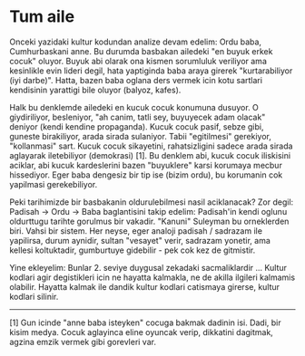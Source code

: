 # Tum aile

Onceki yazidaki kultur kodundan analize devam edelim: Ordu baba, Cumhurbaskani anne. Bu durumda basbakan ailedeki "en buyuk erkek cocuk" oluyor. Buyuk abi olarak ona kismen sorumluluk veriliyor ama kesinlikle evin lideri degil, hata yaptiginda baba araya girerek "kurtarabiliyor (iyi darbe)". Hatta, bazen baba oglana ders vermek icin kotu sartlari kendisinin yarattigi bile oluyor (balyoz, kafes).

Halk bu denklemde ailedeki en kucuk cocuk konumuna dusuyor. O giydiriliyor, besleniyor, "ah canim, tatli sey, buyuyecek adam olacak" deniyor (kendi kendine propaganda). Kucuk cocuk pasif, sebze gibi, guneste birakiliyor, arada sirada sulaniyor. Tabii "egitilmesi" gerekiyor, "kollanmasi" sart. Kucuk cocuk sikayetini, rahatsizligini sadece arada sirada aglayarak iletebiliyor (demokrasi) [1]. Bu denklem abi, kucuk cocuk iliskisini aciklar, abi kucuk kardeslerini bazen "buyuklere" karsi korumaya mecbur hissediyor. Eger baba dengesiz bir tip ise (bizim ordu), bu korumanin cok yapilmasi gerekebiliyor.

Peki tarihimizde bir basbakanin oldurulebilmesi nasil aciklanacak? Zor degil: Padisah -> Ordu -> Baba baglantisini takip edelim: Padisah'in kendi oglunu oldurttugu tarihte gorulmus bir vakadir. "Kanuni" Suleyman bu orneklerden biri. Vahsi bir sistem. Her neyse, eger analoji padisah / sadrazam ile yapilirsa, durum aynidir, sultan "vesayet" verir, sadrazam yonetir, ama kellesi koltuktadir, gumburtuye gidebilir - pek cok kez de gitmistir.

Yine ekleyelim: Bunlar 2. seviye duygusal zekadaki sacmaliklardir ... Kultur kodlari agir degistikleri icin ne hayatta kalmakla, ne de akilla ilgileri kalmamis olabilir. Hayatta kalmak ile dandik kultur kodlari catismaya girerse, kultur kodlari silinir.

---

[1] Gun icinde "anne baba isteyken" cocuga bakmak dadinin isi. Dadi, bir kisim medya. Cocuk aglayinca eline oyuncak verip, dikkatini dagitmak, agzina emzik vermek gibi gorevleri var.

